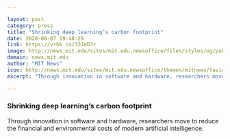 ```yaml
---

layout: post
category: press
title: "Shrinking deep learning’s carbon footprint"
date: 2020-08-07 19:48:29
link: https://vrhk.co/33JeD3r
image: http://news.mit.edu/sites/mit.edu.newsoffice/files/styles/og/public/images/2020/brain-computing.jpg
domain: news.mit.edu
author: "MIT News"
icon: http://news.mit.edu/sites/mit.edu.newsoffice/themes/mitnews/favicon.ico
excerpt: "Through innovation in software and hardware, researchers move to reduce the financial and environmental costs of modern artificial intelligence."

---
```


### Shrinking deep learning’s carbon footprint

Through innovation in software and hardware, researchers move to reduce the financial and environmental costs of modern artificial intelligence.